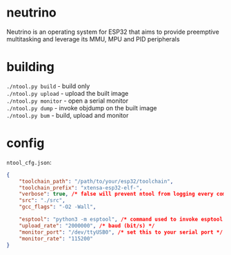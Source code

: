 # neutrino
Neutrino is an operating system for ESP32 that aims to provide preemptive multitasking and leverage its MMU, MPU and PID peripherals

# building
`./ntool.py build` - build only\
`./ntool.py upload` - upload the built image\
`./ntool.py monitor` - open a serial monitor\
`./ntool.py dump` - invoke objdump on the built image\
`./ntool.py bum` - build, upload and monitor

# config
`ntool_cfg.json`:
```json
{
    "toolchain_path": "/path/to/your/esp32/toolchain",
    "toolchain_prefix": "xtensa-esp32-elf-",
    "verbose": true, /* false will prevent ntool from logging every command it's executing */
    "src": "./src",
    "gcc_flags": "-O2 -Wall",

    "esptool": "python3 -m esptool", /* command used to invoke esptool */
    "upload_rate": "2000000", /* baud (bit/s) */
    "monitor_port": "/dev/ttyUSB0", /* set this to your serial port */
    "monitor_rate": "115200"
}
```
